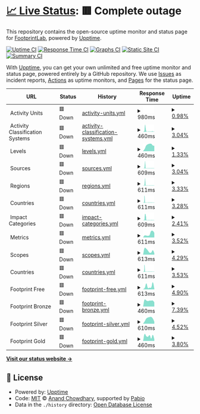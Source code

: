 # [📈 Live Status](https://FootprintLab.github.io/api-health): <!--live status--> **🟥 Complete outage**

This repository contains the open-source uptime monitor and status page for [FootprintLab](https://FootprintLab.github.io/api-health), powered by [Upptime](https://github.com/upptime/upptime).

[![Uptime CI](https://github.com/FootprintLab/api-health/workflows/Uptime%20CI/badge.svg)](https://github.com/FootprintLab/api-health/actions?query=workflow%3A%22Uptime+CI%22)
[![Response Time CI](https://github.com/FootprintLab/api-health/workflows/Response%20Time%20CI/badge.svg)](https://github.com/FootprintLab/api-health/actions?query=workflow%3A%22Response+Time+CI%22)
[![Graphs CI](https://github.com/FootprintLab/api-health/workflows/Graphs%20CI/badge.svg)](https://github.com/FootprintLab/api-health/actions?query=workflow%3A%22Graphs+CI%22)
[![Static Site CI](https://github.com/FootprintLab/api-health/workflows/Static%20Site%20CI/badge.svg)](https://github.com/FootprintLab/api-health/actions?query=workflow%3A%22Static+Site+CI%22)
[![Summary CI](https://github.com/FootprintLab/api-health/workflows/Summary%20CI/badge.svg)](https://github.com/FootprintLab/api-health/actions?query=workflow%3A%22Summary+CI%22)

With [Upptime](https://upptime.js.org), you can get your own unlimited and free uptime monitor and status page, powered entirely by a GitHub repository. We use [Issues](https://github.com/FootprintLab/api-health/issues) as incident reports, [Actions](https://github.com/FootprintLab/api-health/actions) as uptime monitors, and [Pages](https://FootprintLab.github.io/api-health) for the status page.

<!--start: status pages-->
<!-- This summary is generated by Upptime (https://github.com/upptime/upptime) -->
<!-- Do not edit this manually, your changes will be overwritten -->
<!-- prettier-ignore -->
| URL | Status | History | Response Time | Uptime |
| --- | ------ | ------- | ------------- | ------ |
| <img alt="" src="https://data.footprintlab.io/favicon.ico" height="13"> Activity Units | 🟥 Down | [activity-units.yml](https://github.com/FootprintLab/api-health/commits/HEAD/history/activity-units.yml) | <details><summary><img alt="Response time graph" src="./graphs/activity-units/response-time-week.png" height="20"> 980ms</summary><br><a href="https://FootprintLab.github.io/api-health/history/activity-units"><img alt="Response time 980" src="https://img.shields.io/endpoint?url=https%3A%2F%2Fraw.githubusercontent.com%2FFootprintLab%2Fapi-health%2FHEAD%2Fapi%2Factivity-units%2Fresponse-time.json"></a><br><a href="https://FootprintLab.github.io/api-health/history/activity-units"><img alt="24-hour response time 980" src="https://img.shields.io/endpoint?url=https%3A%2F%2Fraw.githubusercontent.com%2FFootprintLab%2Fapi-health%2FHEAD%2Fapi%2Factivity-units%2Fresponse-time-day.json"></a><br><a href="https://FootprintLab.github.io/api-health/history/activity-units"><img alt="7-day response time 980" src="https://img.shields.io/endpoint?url=https%3A%2F%2Fraw.githubusercontent.com%2FFootprintLab%2Fapi-health%2FHEAD%2Fapi%2Factivity-units%2Fresponse-time-week.json"></a><br><a href="https://FootprintLab.github.io/api-health/history/activity-units"><img alt="30-day response time 980" src="https://img.shields.io/endpoint?url=https%3A%2F%2Fraw.githubusercontent.com%2FFootprintLab%2Fapi-health%2FHEAD%2Fapi%2Factivity-units%2Fresponse-time-month.json"></a><br><a href="https://FootprintLab.github.io/api-health/history/activity-units"><img alt="1-year response time 980" src="https://img.shields.io/endpoint?url=https%3A%2F%2Fraw.githubusercontent.com%2FFootprintLab%2Fapi-health%2FHEAD%2Fapi%2Factivity-units%2Fresponse-time-year.json"></a></details> | <details><summary><a href="https://FootprintLab.github.io/api-health/history/activity-units">0.98%</a></summary><a href="https://FootprintLab.github.io/api-health/history/activity-units"><img alt="All-time uptime 0.98%" src="https://img.shields.io/endpoint?url=https%3A%2F%2Fraw.githubusercontent.com%2FFootprintLab%2Fapi-health%2FHEAD%2Fapi%2Factivity-units%2Fuptime.json"></a><br><a href="https://FootprintLab.github.io/api-health/history/activity-units"><img alt="24-hour uptime 0.98%" src="https://img.shields.io/endpoint?url=https%3A%2F%2Fraw.githubusercontent.com%2FFootprintLab%2Fapi-health%2FHEAD%2Fapi%2Factivity-units%2Fuptime-day.json"></a><br><a href="https://FootprintLab.github.io/api-health/history/activity-units"><img alt="7-day uptime 0.98%" src="https://img.shields.io/endpoint?url=https%3A%2F%2Fraw.githubusercontent.com%2FFootprintLab%2Fapi-health%2FHEAD%2Fapi%2Factivity-units%2Fuptime-week.json"></a><br><a href="https://FootprintLab.github.io/api-health/history/activity-units"><img alt="30-day uptime 0.98%" src="https://img.shields.io/endpoint?url=https%3A%2F%2Fraw.githubusercontent.com%2FFootprintLab%2Fapi-health%2FHEAD%2Fapi%2Factivity-units%2Fuptime-month.json"></a><br><a href="https://FootprintLab.github.io/api-health/history/activity-units"><img alt="1-year uptime 0.98%" src="https://img.shields.io/endpoint?url=https%3A%2F%2Fraw.githubusercontent.com%2FFootprintLab%2Fapi-health%2FHEAD%2Fapi%2Factivity-units%2Fuptime-year.json"></a></details>
| <img alt="" src="https://data.footprintlab.io/favicon.ico" height="13"> Activity Classification Systems | 🟥 Down | [activity-classification-systems.yml](https://github.com/FootprintLab/api-health/commits/HEAD/history/activity-classification-systems.yml) | <details><summary><img alt="Response time graph" src="./graphs/activity-classification-systems/response-time-week.png" height="20"> 460ms</summary><br><a href="https://FootprintLab.github.io/api-health/history/activity-classification-systems"><img alt="Response time 460" src="https://img.shields.io/endpoint?url=https%3A%2F%2Fraw.githubusercontent.com%2FFootprintLab%2Fapi-health%2FHEAD%2Fapi%2Factivity-classification-systems%2Fresponse-time.json"></a><br><a href="https://FootprintLab.github.io/api-health/history/activity-classification-systems"><img alt="24-hour response time 460" src="https://img.shields.io/endpoint?url=https%3A%2F%2Fraw.githubusercontent.com%2FFootprintLab%2Fapi-health%2FHEAD%2Fapi%2Factivity-classification-systems%2Fresponse-time-day.json"></a><br><a href="https://FootprintLab.github.io/api-health/history/activity-classification-systems"><img alt="7-day response time 460" src="https://img.shields.io/endpoint?url=https%3A%2F%2Fraw.githubusercontent.com%2FFootprintLab%2Fapi-health%2FHEAD%2Fapi%2Factivity-classification-systems%2Fresponse-time-week.json"></a><br><a href="https://FootprintLab.github.io/api-health/history/activity-classification-systems"><img alt="30-day response time 460" src="https://img.shields.io/endpoint?url=https%3A%2F%2Fraw.githubusercontent.com%2FFootprintLab%2Fapi-health%2FHEAD%2Fapi%2Factivity-classification-systems%2Fresponse-time-month.json"></a><br><a href="https://FootprintLab.github.io/api-health/history/activity-classification-systems"><img alt="1-year response time 460" src="https://img.shields.io/endpoint?url=https%3A%2F%2Fraw.githubusercontent.com%2FFootprintLab%2Fapi-health%2FHEAD%2Fapi%2Factivity-classification-systems%2Fresponse-time-year.json"></a></details> | <details><summary><a href="https://FootprintLab.github.io/api-health/history/activity-classification-systems">3.04%</a></summary><a href="https://FootprintLab.github.io/api-health/history/activity-classification-systems"><img alt="All-time uptime 3.04%" src="https://img.shields.io/endpoint?url=https%3A%2F%2Fraw.githubusercontent.com%2FFootprintLab%2Fapi-health%2FHEAD%2Fapi%2Factivity-classification-systems%2Fuptime.json"></a><br><a href="https://FootprintLab.github.io/api-health/history/activity-classification-systems"><img alt="24-hour uptime 3.04%" src="https://img.shields.io/endpoint?url=https%3A%2F%2Fraw.githubusercontent.com%2FFootprintLab%2Fapi-health%2FHEAD%2Fapi%2Factivity-classification-systems%2Fuptime-day.json"></a><br><a href="https://FootprintLab.github.io/api-health/history/activity-classification-systems"><img alt="7-day uptime 3.04%" src="https://img.shields.io/endpoint?url=https%3A%2F%2Fraw.githubusercontent.com%2FFootprintLab%2Fapi-health%2FHEAD%2Fapi%2Factivity-classification-systems%2Fuptime-week.json"></a><br><a href="https://FootprintLab.github.io/api-health/history/activity-classification-systems"><img alt="30-day uptime 3.04%" src="https://img.shields.io/endpoint?url=https%3A%2F%2Fraw.githubusercontent.com%2FFootprintLab%2Fapi-health%2FHEAD%2Fapi%2Factivity-classification-systems%2Fuptime-month.json"></a><br><a href="https://FootprintLab.github.io/api-health/history/activity-classification-systems"><img alt="1-year uptime 3.04%" src="https://img.shields.io/endpoint?url=https%3A%2F%2Fraw.githubusercontent.com%2FFootprintLab%2Fapi-health%2FHEAD%2Fapi%2Factivity-classification-systems%2Fuptime-year.json"></a></details>
| <img alt="" src="https://data.footprintlab.io/favicon.ico" height="13"> Levels | 🟥 Down | [levels.yml](https://github.com/FootprintLab/api-health/commits/HEAD/history/levels.yml) | <details><summary><img alt="Response time graph" src="./graphs/levels/response-time-week.png" height="20"> 460ms</summary><br><a href="https://FootprintLab.github.io/api-health/history/levels"><img alt="Response time 460" src="https://img.shields.io/endpoint?url=https%3A%2F%2Fraw.githubusercontent.com%2FFootprintLab%2Fapi-health%2FHEAD%2Fapi%2Flevels%2Fresponse-time.json"></a><br><a href="https://FootprintLab.github.io/api-health/history/levels"><img alt="24-hour response time 460" src="https://img.shields.io/endpoint?url=https%3A%2F%2Fraw.githubusercontent.com%2FFootprintLab%2Fapi-health%2FHEAD%2Fapi%2Flevels%2Fresponse-time-day.json"></a><br><a href="https://FootprintLab.github.io/api-health/history/levels"><img alt="7-day response time 460" src="https://img.shields.io/endpoint?url=https%3A%2F%2Fraw.githubusercontent.com%2FFootprintLab%2Fapi-health%2FHEAD%2Fapi%2Flevels%2Fresponse-time-week.json"></a><br><a href="https://FootprintLab.github.io/api-health/history/levels"><img alt="30-day response time 460" src="https://img.shields.io/endpoint?url=https%3A%2F%2Fraw.githubusercontent.com%2FFootprintLab%2Fapi-health%2FHEAD%2Fapi%2Flevels%2Fresponse-time-month.json"></a><br><a href="https://FootprintLab.github.io/api-health/history/levels"><img alt="1-year response time 460" src="https://img.shields.io/endpoint?url=https%3A%2F%2Fraw.githubusercontent.com%2FFootprintLab%2Fapi-health%2FHEAD%2Fapi%2Flevels%2Fresponse-time-year.json"></a></details> | <details><summary><a href="https://FootprintLab.github.io/api-health/history/levels">1.33%</a></summary><a href="https://FootprintLab.github.io/api-health/history/levels"><img alt="All-time uptime 1.33%" src="https://img.shields.io/endpoint?url=https%3A%2F%2Fraw.githubusercontent.com%2FFootprintLab%2Fapi-health%2FHEAD%2Fapi%2Flevels%2Fuptime.json"></a><br><a href="https://FootprintLab.github.io/api-health/history/levels"><img alt="24-hour uptime 1.33%" src="https://img.shields.io/endpoint?url=https%3A%2F%2Fraw.githubusercontent.com%2FFootprintLab%2Fapi-health%2FHEAD%2Fapi%2Flevels%2Fuptime-day.json"></a><br><a href="https://FootprintLab.github.io/api-health/history/levels"><img alt="7-day uptime 1.33%" src="https://img.shields.io/endpoint?url=https%3A%2F%2Fraw.githubusercontent.com%2FFootprintLab%2Fapi-health%2FHEAD%2Fapi%2Flevels%2Fuptime-week.json"></a><br><a href="https://FootprintLab.github.io/api-health/history/levels"><img alt="30-day uptime 1.33%" src="https://img.shields.io/endpoint?url=https%3A%2F%2Fraw.githubusercontent.com%2FFootprintLab%2Fapi-health%2FHEAD%2Fapi%2Flevels%2Fuptime-month.json"></a><br><a href="https://FootprintLab.github.io/api-health/history/levels"><img alt="1-year uptime 1.33%" src="https://img.shields.io/endpoint?url=https%3A%2F%2Fraw.githubusercontent.com%2FFootprintLab%2Fapi-health%2FHEAD%2Fapi%2Flevels%2Fuptime-year.json"></a></details>
| <img alt="" src="https://data.footprintlab.io/favicon.ico" height="13"> Sources | 🟥 Down | [sources.yml](https://github.com/FootprintLab/api-health/commits/HEAD/history/sources.yml) | <details><summary><img alt="Response time graph" src="./graphs/sources/response-time-week.png" height="20"> 609ms</summary><br><a href="https://FootprintLab.github.io/api-health/history/sources"><img alt="Response time 609" src="https://img.shields.io/endpoint?url=https%3A%2F%2Fraw.githubusercontent.com%2FFootprintLab%2Fapi-health%2FHEAD%2Fapi%2Fsources%2Fresponse-time.json"></a><br><a href="https://FootprintLab.github.io/api-health/history/sources"><img alt="24-hour response time 609" src="https://img.shields.io/endpoint?url=https%3A%2F%2Fraw.githubusercontent.com%2FFootprintLab%2Fapi-health%2FHEAD%2Fapi%2Fsources%2Fresponse-time-day.json"></a><br><a href="https://FootprintLab.github.io/api-health/history/sources"><img alt="7-day response time 609" src="https://img.shields.io/endpoint?url=https%3A%2F%2Fraw.githubusercontent.com%2FFootprintLab%2Fapi-health%2FHEAD%2Fapi%2Fsources%2Fresponse-time-week.json"></a><br><a href="https://FootprintLab.github.io/api-health/history/sources"><img alt="30-day response time 609" src="https://img.shields.io/endpoint?url=https%3A%2F%2Fraw.githubusercontent.com%2FFootprintLab%2Fapi-health%2FHEAD%2Fapi%2Fsources%2Fresponse-time-month.json"></a><br><a href="https://FootprintLab.github.io/api-health/history/sources"><img alt="1-year response time 609" src="https://img.shields.io/endpoint?url=https%3A%2F%2Fraw.githubusercontent.com%2FFootprintLab%2Fapi-health%2FHEAD%2Fapi%2Fsources%2Fresponse-time-year.json"></a></details> | <details><summary><a href="https://FootprintLab.github.io/api-health/history/sources">3.04%</a></summary><a href="https://FootprintLab.github.io/api-health/history/sources"><img alt="All-time uptime 3.04%" src="https://img.shields.io/endpoint?url=https%3A%2F%2Fraw.githubusercontent.com%2FFootprintLab%2Fapi-health%2FHEAD%2Fapi%2Fsources%2Fuptime.json"></a><br><a href="https://FootprintLab.github.io/api-health/history/sources"><img alt="24-hour uptime 3.04%" src="https://img.shields.io/endpoint?url=https%3A%2F%2Fraw.githubusercontent.com%2FFootprintLab%2Fapi-health%2FHEAD%2Fapi%2Fsources%2Fuptime-day.json"></a><br><a href="https://FootprintLab.github.io/api-health/history/sources"><img alt="7-day uptime 3.04%" src="https://img.shields.io/endpoint?url=https%3A%2F%2Fraw.githubusercontent.com%2FFootprintLab%2Fapi-health%2FHEAD%2Fapi%2Fsources%2Fuptime-week.json"></a><br><a href="https://FootprintLab.github.io/api-health/history/sources"><img alt="30-day uptime 3.04%" src="https://img.shields.io/endpoint?url=https%3A%2F%2Fraw.githubusercontent.com%2FFootprintLab%2Fapi-health%2FHEAD%2Fapi%2Fsources%2Fuptime-month.json"></a><br><a href="https://FootprintLab.github.io/api-health/history/sources"><img alt="1-year uptime 3.04%" src="https://img.shields.io/endpoint?url=https%3A%2F%2Fraw.githubusercontent.com%2FFootprintLab%2Fapi-health%2FHEAD%2Fapi%2Fsources%2Fuptime-year.json"></a></details>
| <img alt="" src="https://data.footprintlab.io/favicon.ico" height="13"> Regions | 🟥 Down | [regions.yml](https://github.com/FootprintLab/api-health/commits/HEAD/history/regions.yml) | <details><summary><img alt="Response time graph" src="./graphs/regions/response-time-week.png" height="20"> 611ms</summary><br><a href="https://FootprintLab.github.io/api-health/history/regions"><img alt="Response time 611" src="https://img.shields.io/endpoint?url=https%3A%2F%2Fraw.githubusercontent.com%2FFootprintLab%2Fapi-health%2FHEAD%2Fapi%2Fregions%2Fresponse-time.json"></a><br><a href="https://FootprintLab.github.io/api-health/history/regions"><img alt="24-hour response time 611" src="https://img.shields.io/endpoint?url=https%3A%2F%2Fraw.githubusercontent.com%2FFootprintLab%2Fapi-health%2FHEAD%2Fapi%2Fregions%2Fresponse-time-day.json"></a><br><a href="https://FootprintLab.github.io/api-health/history/regions"><img alt="7-day response time 611" src="https://img.shields.io/endpoint?url=https%3A%2F%2Fraw.githubusercontent.com%2FFootprintLab%2Fapi-health%2FHEAD%2Fapi%2Fregions%2Fresponse-time-week.json"></a><br><a href="https://FootprintLab.github.io/api-health/history/regions"><img alt="30-day response time 611" src="https://img.shields.io/endpoint?url=https%3A%2F%2Fraw.githubusercontent.com%2FFootprintLab%2Fapi-health%2FHEAD%2Fapi%2Fregions%2Fresponse-time-month.json"></a><br><a href="https://FootprintLab.github.io/api-health/history/regions"><img alt="1-year response time 611" src="https://img.shields.io/endpoint?url=https%3A%2F%2Fraw.githubusercontent.com%2FFootprintLab%2Fapi-health%2FHEAD%2Fapi%2Fregions%2Fresponse-time-year.json"></a></details> | <details><summary><a href="https://FootprintLab.github.io/api-health/history/regions">3.33%</a></summary><a href="https://FootprintLab.github.io/api-health/history/regions"><img alt="All-time uptime 3.33%" src="https://img.shields.io/endpoint?url=https%3A%2F%2Fraw.githubusercontent.com%2FFootprintLab%2Fapi-health%2FHEAD%2Fapi%2Fregions%2Fuptime.json"></a><br><a href="https://FootprintLab.github.io/api-health/history/regions"><img alt="24-hour uptime 3.33%" src="https://img.shields.io/endpoint?url=https%3A%2F%2Fraw.githubusercontent.com%2FFootprintLab%2Fapi-health%2FHEAD%2Fapi%2Fregions%2Fuptime-day.json"></a><br><a href="https://FootprintLab.github.io/api-health/history/regions"><img alt="7-day uptime 3.33%" src="https://img.shields.io/endpoint?url=https%3A%2F%2Fraw.githubusercontent.com%2FFootprintLab%2Fapi-health%2FHEAD%2Fapi%2Fregions%2Fuptime-week.json"></a><br><a href="https://FootprintLab.github.io/api-health/history/regions"><img alt="30-day uptime 3.33%" src="https://img.shields.io/endpoint?url=https%3A%2F%2Fraw.githubusercontent.com%2FFootprintLab%2Fapi-health%2FHEAD%2Fapi%2Fregions%2Fuptime-month.json"></a><br><a href="https://FootprintLab.github.io/api-health/history/regions"><img alt="1-year uptime 3.33%" src="https://img.shields.io/endpoint?url=https%3A%2F%2Fraw.githubusercontent.com%2FFootprintLab%2Fapi-health%2FHEAD%2Fapi%2Fregions%2Fuptime-year.json"></a></details>
| <img alt="" src="https://data.footprintlab.io/favicon.ico" height="13"> Countries | 🟥 Down | [countries.yml](https://github.com/FootprintLab/api-health/commits/HEAD/history/countries.yml) | <details><summary><img alt="Response time graph" src="./graphs/countries/response-time-week.png" height="20"> 611ms</summary><br><a href="https://FootprintLab.github.io/api-health/history/countries"><img alt="Response time 611" src="https://img.shields.io/endpoint?url=https%3A%2F%2Fraw.githubusercontent.com%2FFootprintLab%2Fapi-health%2FHEAD%2Fapi%2Fcountries%2Fresponse-time.json"></a><br><a href="https://FootprintLab.github.io/api-health/history/countries"><img alt="24-hour response time 611" src="https://img.shields.io/endpoint?url=https%3A%2F%2Fraw.githubusercontent.com%2FFootprintLab%2Fapi-health%2FHEAD%2Fapi%2Fcountries%2Fresponse-time-day.json"></a><br><a href="https://FootprintLab.github.io/api-health/history/countries"><img alt="7-day response time 611" src="https://img.shields.io/endpoint?url=https%3A%2F%2Fraw.githubusercontent.com%2FFootprintLab%2Fapi-health%2FHEAD%2Fapi%2Fcountries%2Fresponse-time-week.json"></a><br><a href="https://FootprintLab.github.io/api-health/history/countries"><img alt="30-day response time 611" src="https://img.shields.io/endpoint?url=https%3A%2F%2Fraw.githubusercontent.com%2FFootprintLab%2Fapi-health%2FHEAD%2Fapi%2Fcountries%2Fresponse-time-month.json"></a><br><a href="https://FootprintLab.github.io/api-health/history/countries"><img alt="1-year response time 611" src="https://img.shields.io/endpoint?url=https%3A%2F%2Fraw.githubusercontent.com%2FFootprintLab%2Fapi-health%2FHEAD%2Fapi%2Fcountries%2Fresponse-time-year.json"></a></details> | <details><summary><a href="https://FootprintLab.github.io/api-health/history/countries">3.28%</a></summary><a href="https://FootprintLab.github.io/api-health/history/countries"><img alt="All-time uptime 3.28%" src="https://img.shields.io/endpoint?url=https%3A%2F%2Fraw.githubusercontent.com%2FFootprintLab%2Fapi-health%2FHEAD%2Fapi%2Fcountries%2Fuptime.json"></a><br><a href="https://FootprintLab.github.io/api-health/history/countries"><img alt="24-hour uptime 3.28%" src="https://img.shields.io/endpoint?url=https%3A%2F%2Fraw.githubusercontent.com%2FFootprintLab%2Fapi-health%2FHEAD%2Fapi%2Fcountries%2Fuptime-day.json"></a><br><a href="https://FootprintLab.github.io/api-health/history/countries"><img alt="7-day uptime 3.28%" src="https://img.shields.io/endpoint?url=https%3A%2F%2Fraw.githubusercontent.com%2FFootprintLab%2Fapi-health%2FHEAD%2Fapi%2Fcountries%2Fuptime-week.json"></a><br><a href="https://FootprintLab.github.io/api-health/history/countries"><img alt="30-day uptime 3.28%" src="https://img.shields.io/endpoint?url=https%3A%2F%2Fraw.githubusercontent.com%2FFootprintLab%2Fapi-health%2FHEAD%2Fapi%2Fcountries%2Fuptime-month.json"></a><br><a href="https://FootprintLab.github.io/api-health/history/countries"><img alt="1-year uptime 3.28%" src="https://img.shields.io/endpoint?url=https%3A%2F%2Fraw.githubusercontent.com%2FFootprintLab%2Fapi-health%2FHEAD%2Fapi%2Fcountries%2Fuptime-year.json"></a></details>
| <img alt="" src="https://data.footprintlab.io/favicon.ico" height="13"> Impact Categories | 🟥 Down | [impact-categories.yml](https://github.com/FootprintLab/api-health/commits/HEAD/history/impact-categories.yml) | <details><summary><img alt="Response time graph" src="./graphs/impact-categories/response-time-week.png" height="20"> 609ms</summary><br><a href="https://FootprintLab.github.io/api-health/history/impact-categories"><img alt="Response time 609" src="https://img.shields.io/endpoint?url=https%3A%2F%2Fraw.githubusercontent.com%2FFootprintLab%2Fapi-health%2FHEAD%2Fapi%2Fimpact-categories%2Fresponse-time.json"></a><br><a href="https://FootprintLab.github.io/api-health/history/impact-categories"><img alt="24-hour response time 609" src="https://img.shields.io/endpoint?url=https%3A%2F%2Fraw.githubusercontent.com%2FFootprintLab%2Fapi-health%2FHEAD%2Fapi%2Fimpact-categories%2Fresponse-time-day.json"></a><br><a href="https://FootprintLab.github.io/api-health/history/impact-categories"><img alt="7-day response time 609" src="https://img.shields.io/endpoint?url=https%3A%2F%2Fraw.githubusercontent.com%2FFootprintLab%2Fapi-health%2FHEAD%2Fapi%2Fimpact-categories%2Fresponse-time-week.json"></a><br><a href="https://FootprintLab.github.io/api-health/history/impact-categories"><img alt="30-day response time 609" src="https://img.shields.io/endpoint?url=https%3A%2F%2Fraw.githubusercontent.com%2FFootprintLab%2Fapi-health%2FHEAD%2Fapi%2Fimpact-categories%2Fresponse-time-month.json"></a><br><a href="https://FootprintLab.github.io/api-health/history/impact-categories"><img alt="1-year response time 609" src="https://img.shields.io/endpoint?url=https%3A%2F%2Fraw.githubusercontent.com%2FFootprintLab%2Fapi-health%2FHEAD%2Fapi%2Fimpact-categories%2Fresponse-time-year.json"></a></details> | <details><summary><a href="https://FootprintLab.github.io/api-health/history/impact-categories">2.41%</a></summary><a href="https://FootprintLab.github.io/api-health/history/impact-categories"><img alt="All-time uptime 2.41%" src="https://img.shields.io/endpoint?url=https%3A%2F%2Fraw.githubusercontent.com%2FFootprintLab%2Fapi-health%2FHEAD%2Fapi%2Fimpact-categories%2Fuptime.json"></a><br><a href="https://FootprintLab.github.io/api-health/history/impact-categories"><img alt="24-hour uptime 2.41%" src="https://img.shields.io/endpoint?url=https%3A%2F%2Fraw.githubusercontent.com%2FFootprintLab%2Fapi-health%2FHEAD%2Fapi%2Fimpact-categories%2Fuptime-day.json"></a><br><a href="https://FootprintLab.github.io/api-health/history/impact-categories"><img alt="7-day uptime 2.41%" src="https://img.shields.io/endpoint?url=https%3A%2F%2Fraw.githubusercontent.com%2FFootprintLab%2Fapi-health%2FHEAD%2Fapi%2Fimpact-categories%2Fuptime-week.json"></a><br><a href="https://FootprintLab.github.io/api-health/history/impact-categories"><img alt="30-day uptime 2.41%" src="https://img.shields.io/endpoint?url=https%3A%2F%2Fraw.githubusercontent.com%2FFootprintLab%2Fapi-health%2FHEAD%2Fapi%2Fimpact-categories%2Fuptime-month.json"></a><br><a href="https://FootprintLab.github.io/api-health/history/impact-categories"><img alt="1-year uptime 2.41%" src="https://img.shields.io/endpoint?url=https%3A%2F%2Fraw.githubusercontent.com%2FFootprintLab%2Fapi-health%2FHEAD%2Fapi%2Fimpact-categories%2Fuptime-year.json"></a></details>
| <img alt="" src="https://data.footprintlab.io/favicon.ico" height="13"> Metrics | 🟥 Down | [metrics.yml](https://github.com/FootprintLab/api-health/commits/HEAD/history/metrics.yml) | <details><summary><img alt="Response time graph" src="./graphs/metrics/response-time-week.png" height="20"> 611ms</summary><br><a href="https://FootprintLab.github.io/api-health/history/metrics"><img alt="Response time 611" src="https://img.shields.io/endpoint?url=https%3A%2F%2Fraw.githubusercontent.com%2FFootprintLab%2Fapi-health%2FHEAD%2Fapi%2Fmetrics%2Fresponse-time.json"></a><br><a href="https://FootprintLab.github.io/api-health/history/metrics"><img alt="24-hour response time 611" src="https://img.shields.io/endpoint?url=https%3A%2F%2Fraw.githubusercontent.com%2FFootprintLab%2Fapi-health%2FHEAD%2Fapi%2Fmetrics%2Fresponse-time-day.json"></a><br><a href="https://FootprintLab.github.io/api-health/history/metrics"><img alt="7-day response time 611" src="https://img.shields.io/endpoint?url=https%3A%2F%2Fraw.githubusercontent.com%2FFootprintLab%2Fapi-health%2FHEAD%2Fapi%2Fmetrics%2Fresponse-time-week.json"></a><br><a href="https://FootprintLab.github.io/api-health/history/metrics"><img alt="30-day response time 611" src="https://img.shields.io/endpoint?url=https%3A%2F%2Fraw.githubusercontent.com%2FFootprintLab%2Fapi-health%2FHEAD%2Fapi%2Fmetrics%2Fresponse-time-month.json"></a><br><a href="https://FootprintLab.github.io/api-health/history/metrics"><img alt="1-year response time 611" src="https://img.shields.io/endpoint?url=https%3A%2F%2Fraw.githubusercontent.com%2FFootprintLab%2Fapi-health%2FHEAD%2Fapi%2Fmetrics%2Fresponse-time-year.json"></a></details> | <details><summary><a href="https://FootprintLab.github.io/api-health/history/metrics">3.52%</a></summary><a href="https://FootprintLab.github.io/api-health/history/metrics"><img alt="All-time uptime 3.52%" src="https://img.shields.io/endpoint?url=https%3A%2F%2Fraw.githubusercontent.com%2FFootprintLab%2Fapi-health%2FHEAD%2Fapi%2Fmetrics%2Fuptime.json"></a><br><a href="https://FootprintLab.github.io/api-health/history/metrics"><img alt="24-hour uptime 3.52%" src="https://img.shields.io/endpoint?url=https%3A%2F%2Fraw.githubusercontent.com%2FFootprintLab%2Fapi-health%2FHEAD%2Fapi%2Fmetrics%2Fuptime-day.json"></a><br><a href="https://FootprintLab.github.io/api-health/history/metrics"><img alt="7-day uptime 3.52%" src="https://img.shields.io/endpoint?url=https%3A%2F%2Fraw.githubusercontent.com%2FFootprintLab%2Fapi-health%2FHEAD%2Fapi%2Fmetrics%2Fuptime-week.json"></a><br><a href="https://FootprintLab.github.io/api-health/history/metrics"><img alt="30-day uptime 3.52%" src="https://img.shields.io/endpoint?url=https%3A%2F%2Fraw.githubusercontent.com%2FFootprintLab%2Fapi-health%2FHEAD%2Fapi%2Fmetrics%2Fuptime-month.json"></a><br><a href="https://FootprintLab.github.io/api-health/history/metrics"><img alt="1-year uptime 3.52%" src="https://img.shields.io/endpoint?url=https%3A%2F%2Fraw.githubusercontent.com%2FFootprintLab%2Fapi-health%2FHEAD%2Fapi%2Fmetrics%2Fuptime-year.json"></a></details>
| <img alt="" src="https://data.footprintlab.io/favicon.ico" height="13"> Scopes | 🟥 Down | [scopes.yml](https://github.com/FootprintLab/api-health/commits/HEAD/history/scopes.yml) | <details><summary><img alt="Response time graph" src="./graphs/scopes/response-time-week.png" height="20"> 613ms</summary><br><a href="https://FootprintLab.github.io/api-health/history/scopes"><img alt="Response time 613" src="https://img.shields.io/endpoint?url=https%3A%2F%2Fraw.githubusercontent.com%2FFootprintLab%2Fapi-health%2FHEAD%2Fapi%2Fscopes%2Fresponse-time.json"></a><br><a href="https://FootprintLab.github.io/api-health/history/scopes"><img alt="24-hour response time 613" src="https://img.shields.io/endpoint?url=https%3A%2F%2Fraw.githubusercontent.com%2FFootprintLab%2Fapi-health%2FHEAD%2Fapi%2Fscopes%2Fresponse-time-day.json"></a><br><a href="https://FootprintLab.github.io/api-health/history/scopes"><img alt="7-day response time 613" src="https://img.shields.io/endpoint?url=https%3A%2F%2Fraw.githubusercontent.com%2FFootprintLab%2Fapi-health%2FHEAD%2Fapi%2Fscopes%2Fresponse-time-week.json"></a><br><a href="https://FootprintLab.github.io/api-health/history/scopes"><img alt="30-day response time 613" src="https://img.shields.io/endpoint?url=https%3A%2F%2Fraw.githubusercontent.com%2FFootprintLab%2Fapi-health%2FHEAD%2Fapi%2Fscopes%2Fresponse-time-month.json"></a><br><a href="https://FootprintLab.github.io/api-health/history/scopes"><img alt="1-year response time 613" src="https://img.shields.io/endpoint?url=https%3A%2F%2Fraw.githubusercontent.com%2FFootprintLab%2Fapi-health%2FHEAD%2Fapi%2Fscopes%2Fresponse-time-year.json"></a></details> | <details><summary><a href="https://FootprintLab.github.io/api-health/history/scopes">4.29%</a></summary><a href="https://FootprintLab.github.io/api-health/history/scopes"><img alt="All-time uptime 4.29%" src="https://img.shields.io/endpoint?url=https%3A%2F%2Fraw.githubusercontent.com%2FFootprintLab%2Fapi-health%2FHEAD%2Fapi%2Fscopes%2Fuptime.json"></a><br><a href="https://FootprintLab.github.io/api-health/history/scopes"><img alt="24-hour uptime 4.29%" src="https://img.shields.io/endpoint?url=https%3A%2F%2Fraw.githubusercontent.com%2FFootprintLab%2Fapi-health%2FHEAD%2Fapi%2Fscopes%2Fuptime-day.json"></a><br><a href="https://FootprintLab.github.io/api-health/history/scopes"><img alt="7-day uptime 4.29%" src="https://img.shields.io/endpoint?url=https%3A%2F%2Fraw.githubusercontent.com%2FFootprintLab%2Fapi-health%2FHEAD%2Fapi%2Fscopes%2Fuptime-week.json"></a><br><a href="https://FootprintLab.github.io/api-health/history/scopes"><img alt="30-day uptime 4.29%" src="https://img.shields.io/endpoint?url=https%3A%2F%2Fraw.githubusercontent.com%2FFootprintLab%2Fapi-health%2FHEAD%2Fapi%2Fscopes%2Fuptime-month.json"></a><br><a href="https://FootprintLab.github.io/api-health/history/scopes"><img alt="1-year uptime 4.29%" src="https://img.shields.io/endpoint?url=https%3A%2F%2Fraw.githubusercontent.com%2FFootprintLab%2Fapi-health%2FHEAD%2Fapi%2Fscopes%2Fuptime-year.json"></a></details>
| <img alt="" src="https://data.footprintlab.io/favicon.ico" height="13"> Countries | 🟥 Down | [countries.yml](https://github.com/FootprintLab/api-health/commits/HEAD/history/countries.yml) | <details><summary><img alt="Response time graph" src="./graphs/countries/response-time-week.png" height="20"> 611ms</summary><br><a href="https://FootprintLab.github.io/api-health/history/countries"><img alt="Response time 611" src="https://img.shields.io/endpoint?url=https%3A%2F%2Fraw.githubusercontent.com%2FFootprintLab%2Fapi-health%2FHEAD%2Fapi%2Fcountries%2Fresponse-time.json"></a><br><a href="https://FootprintLab.github.io/api-health/history/countries"><img alt="24-hour response time 611" src="https://img.shields.io/endpoint?url=https%3A%2F%2Fraw.githubusercontent.com%2FFootprintLab%2Fapi-health%2FHEAD%2Fapi%2Fcountries%2Fresponse-time-day.json"></a><br><a href="https://FootprintLab.github.io/api-health/history/countries"><img alt="7-day response time 611" src="https://img.shields.io/endpoint?url=https%3A%2F%2Fraw.githubusercontent.com%2FFootprintLab%2Fapi-health%2FHEAD%2Fapi%2Fcountries%2Fresponse-time-week.json"></a><br><a href="https://FootprintLab.github.io/api-health/history/countries"><img alt="30-day response time 611" src="https://img.shields.io/endpoint?url=https%3A%2F%2Fraw.githubusercontent.com%2FFootprintLab%2Fapi-health%2FHEAD%2Fapi%2Fcountries%2Fresponse-time-month.json"></a><br><a href="https://FootprintLab.github.io/api-health/history/countries"><img alt="1-year response time 611" src="https://img.shields.io/endpoint?url=https%3A%2F%2Fraw.githubusercontent.com%2FFootprintLab%2Fapi-health%2FHEAD%2Fapi%2Fcountries%2Fresponse-time-year.json"></a></details> | <details><summary><a href="https://FootprintLab.github.io/api-health/history/countries">3.53%</a></summary><a href="https://FootprintLab.github.io/api-health/history/countries"><img alt="All-time uptime 3.53%" src="https://img.shields.io/endpoint?url=https%3A%2F%2Fraw.githubusercontent.com%2FFootprintLab%2Fapi-health%2FHEAD%2Fapi%2Fcountries%2Fuptime.json"></a><br><a href="https://FootprintLab.github.io/api-health/history/countries"><img alt="24-hour uptime 3.53%" src="https://img.shields.io/endpoint?url=https%3A%2F%2Fraw.githubusercontent.com%2FFootprintLab%2Fapi-health%2FHEAD%2Fapi%2Fcountries%2Fuptime-day.json"></a><br><a href="https://FootprintLab.github.io/api-health/history/countries"><img alt="7-day uptime 3.53%" src="https://img.shields.io/endpoint?url=https%3A%2F%2Fraw.githubusercontent.com%2FFootprintLab%2Fapi-health%2FHEAD%2Fapi%2Fcountries%2Fuptime-week.json"></a><br><a href="https://FootprintLab.github.io/api-health/history/countries"><img alt="30-day uptime 3.53%" src="https://img.shields.io/endpoint?url=https%3A%2F%2Fraw.githubusercontent.com%2FFootprintLab%2Fapi-health%2FHEAD%2Fapi%2Fcountries%2Fuptime-month.json"></a><br><a href="https://FootprintLab.github.io/api-health/history/countries"><img alt="1-year uptime 3.53%" src="https://img.shields.io/endpoint?url=https%3A%2F%2Fraw.githubusercontent.com%2FFootprintLab%2Fapi-health%2FHEAD%2Fapi%2Fcountries%2Fuptime-year.json"></a></details>
| <img alt="" src="https://data.footprintlab.io/favicon.ico" height="13"> Footprint Free | 🟥 Down | [footprint-free.yml](https://github.com/FootprintLab/api-health/commits/HEAD/history/footprint-free.yml) | <details><summary><img alt="Response time graph" src="./graphs/footprint-free/response-time-week.png" height="20"> 613ms</summary><br><a href="https://FootprintLab.github.io/api-health/history/footprint-free"><img alt="Response time 613" src="https://img.shields.io/endpoint?url=https%3A%2F%2Fraw.githubusercontent.com%2FFootprintLab%2Fapi-health%2FHEAD%2Fapi%2Ffootprint-free%2Fresponse-time.json"></a><br><a href="https://FootprintLab.github.io/api-health/history/footprint-free"><img alt="24-hour response time 613" src="https://img.shields.io/endpoint?url=https%3A%2F%2Fraw.githubusercontent.com%2FFootprintLab%2Fapi-health%2FHEAD%2Fapi%2Ffootprint-free%2Fresponse-time-day.json"></a><br><a href="https://FootprintLab.github.io/api-health/history/footprint-free"><img alt="7-day response time 613" src="https://img.shields.io/endpoint?url=https%3A%2F%2Fraw.githubusercontent.com%2FFootprintLab%2Fapi-health%2FHEAD%2Fapi%2Ffootprint-free%2Fresponse-time-week.json"></a><br><a href="https://FootprintLab.github.io/api-health/history/footprint-free"><img alt="30-day response time 613" src="https://img.shields.io/endpoint?url=https%3A%2F%2Fraw.githubusercontent.com%2FFootprintLab%2Fapi-health%2FHEAD%2Fapi%2Ffootprint-free%2Fresponse-time-month.json"></a><br><a href="https://FootprintLab.github.io/api-health/history/footprint-free"><img alt="1-year response time 613" src="https://img.shields.io/endpoint?url=https%3A%2F%2Fraw.githubusercontent.com%2FFootprintLab%2Fapi-health%2FHEAD%2Fapi%2Ffootprint-free%2Fresponse-time-year.json"></a></details> | <details><summary><a href="https://FootprintLab.github.io/api-health/history/footprint-free">4.90%</a></summary><a href="https://FootprintLab.github.io/api-health/history/footprint-free"><img alt="All-time uptime 4.90%" src="https://img.shields.io/endpoint?url=https%3A%2F%2Fraw.githubusercontent.com%2FFootprintLab%2Fapi-health%2FHEAD%2Fapi%2Ffootprint-free%2Fuptime.json"></a><br><a href="https://FootprintLab.github.io/api-health/history/footprint-free"><img alt="24-hour uptime 4.90%" src="https://img.shields.io/endpoint?url=https%3A%2F%2Fraw.githubusercontent.com%2FFootprintLab%2Fapi-health%2FHEAD%2Fapi%2Ffootprint-free%2Fuptime-day.json"></a><br><a href="https://FootprintLab.github.io/api-health/history/footprint-free"><img alt="7-day uptime 4.90%" src="https://img.shields.io/endpoint?url=https%3A%2F%2Fraw.githubusercontent.com%2FFootprintLab%2Fapi-health%2FHEAD%2Fapi%2Ffootprint-free%2Fuptime-week.json"></a><br><a href="https://FootprintLab.github.io/api-health/history/footprint-free"><img alt="30-day uptime 4.90%" src="https://img.shields.io/endpoint?url=https%3A%2F%2Fraw.githubusercontent.com%2FFootprintLab%2Fapi-health%2FHEAD%2Fapi%2Ffootprint-free%2Fuptime-month.json"></a><br><a href="https://FootprintLab.github.io/api-health/history/footprint-free"><img alt="1-year uptime 4.90%" src="https://img.shields.io/endpoint?url=https%3A%2F%2Fraw.githubusercontent.com%2FFootprintLab%2Fapi-health%2FHEAD%2Fapi%2Ffootprint-free%2Fuptime-year.json"></a></details>
| <img alt="" src="https://data.footprintlab.io/favicon.ico" height="13"> Footprint Bronze | 🟥 Down | [footprint-bronze.yml](https://github.com/FootprintLab/api-health/commits/HEAD/history/footprint-bronze.yml) | <details><summary><img alt="Response time graph" src="./graphs/footprint-bronze/response-time-week.png" height="20"> 460ms</summary><br><a href="https://FootprintLab.github.io/api-health/history/footprint-bronze"><img alt="Response time 460" src="https://img.shields.io/endpoint?url=https%3A%2F%2Fraw.githubusercontent.com%2FFootprintLab%2Fapi-health%2FHEAD%2Fapi%2Ffootprint-bronze%2Fresponse-time.json"></a><br><a href="https://FootprintLab.github.io/api-health/history/footprint-bronze"><img alt="24-hour response time 460" src="https://img.shields.io/endpoint?url=https%3A%2F%2Fraw.githubusercontent.com%2FFootprintLab%2Fapi-health%2FHEAD%2Fapi%2Ffootprint-bronze%2Fresponse-time-day.json"></a><br><a href="https://FootprintLab.github.io/api-health/history/footprint-bronze"><img alt="7-day response time 460" src="https://img.shields.io/endpoint?url=https%3A%2F%2Fraw.githubusercontent.com%2FFootprintLab%2Fapi-health%2FHEAD%2Fapi%2Ffootprint-bronze%2Fresponse-time-week.json"></a><br><a href="https://FootprintLab.github.io/api-health/history/footprint-bronze"><img alt="30-day response time 460" src="https://img.shields.io/endpoint?url=https%3A%2F%2Fraw.githubusercontent.com%2FFootprintLab%2Fapi-health%2FHEAD%2Fapi%2Ffootprint-bronze%2Fresponse-time-month.json"></a><br><a href="https://FootprintLab.github.io/api-health/history/footprint-bronze"><img alt="1-year response time 460" src="https://img.shields.io/endpoint?url=https%3A%2F%2Fraw.githubusercontent.com%2FFootprintLab%2Fapi-health%2FHEAD%2Fapi%2Ffootprint-bronze%2Fresponse-time-year.json"></a></details> | <details><summary><a href="https://FootprintLab.github.io/api-health/history/footprint-bronze">7.39%</a></summary><a href="https://FootprintLab.github.io/api-health/history/footprint-bronze"><img alt="All-time uptime 7.39%" src="https://img.shields.io/endpoint?url=https%3A%2F%2Fraw.githubusercontent.com%2FFootprintLab%2Fapi-health%2FHEAD%2Fapi%2Ffootprint-bronze%2Fuptime.json"></a><br><a href="https://FootprintLab.github.io/api-health/history/footprint-bronze"><img alt="24-hour uptime 7.39%" src="https://img.shields.io/endpoint?url=https%3A%2F%2Fraw.githubusercontent.com%2FFootprintLab%2Fapi-health%2FHEAD%2Fapi%2Ffootprint-bronze%2Fuptime-day.json"></a><br><a href="https://FootprintLab.github.io/api-health/history/footprint-bronze"><img alt="7-day uptime 7.39%" src="https://img.shields.io/endpoint?url=https%3A%2F%2Fraw.githubusercontent.com%2FFootprintLab%2Fapi-health%2FHEAD%2Fapi%2Ffootprint-bronze%2Fuptime-week.json"></a><br><a href="https://FootprintLab.github.io/api-health/history/footprint-bronze"><img alt="30-day uptime 7.39%" src="https://img.shields.io/endpoint?url=https%3A%2F%2Fraw.githubusercontent.com%2FFootprintLab%2Fapi-health%2FHEAD%2Fapi%2Ffootprint-bronze%2Fuptime-month.json"></a><br><a href="https://FootprintLab.github.io/api-health/history/footprint-bronze"><img alt="1-year uptime 7.39%" src="https://img.shields.io/endpoint?url=https%3A%2F%2Fraw.githubusercontent.com%2FFootprintLab%2Fapi-health%2FHEAD%2Fapi%2Ffootprint-bronze%2Fuptime-year.json"></a></details>
| <img alt="" src="https://data.footprintlab.io/favicon.ico" height="13"> Footprint Silver | 🟥 Down | [footprint-silver.yml](https://github.com/FootprintLab/api-health/commits/HEAD/history/footprint-silver.yml) | <details><summary><img alt="Response time graph" src="./graphs/footprint-silver/response-time-week.png" height="20"> 610ms</summary><br><a href="https://FootprintLab.github.io/api-health/history/footprint-silver"><img alt="Response time 610" src="https://img.shields.io/endpoint?url=https%3A%2F%2Fraw.githubusercontent.com%2FFootprintLab%2Fapi-health%2FHEAD%2Fapi%2Ffootprint-silver%2Fresponse-time.json"></a><br><a href="https://FootprintLab.github.io/api-health/history/footprint-silver"><img alt="24-hour response time 610" src="https://img.shields.io/endpoint?url=https%3A%2F%2Fraw.githubusercontent.com%2FFootprintLab%2Fapi-health%2FHEAD%2Fapi%2Ffootprint-silver%2Fresponse-time-day.json"></a><br><a href="https://FootprintLab.github.io/api-health/history/footprint-silver"><img alt="7-day response time 610" src="https://img.shields.io/endpoint?url=https%3A%2F%2Fraw.githubusercontent.com%2FFootprintLab%2Fapi-health%2FHEAD%2Fapi%2Ffootprint-silver%2Fresponse-time-week.json"></a><br><a href="https://FootprintLab.github.io/api-health/history/footprint-silver"><img alt="30-day response time 610" src="https://img.shields.io/endpoint?url=https%3A%2F%2Fraw.githubusercontent.com%2FFootprintLab%2Fapi-health%2FHEAD%2Fapi%2Ffootprint-silver%2Fresponse-time-month.json"></a><br><a href="https://FootprintLab.github.io/api-health/history/footprint-silver"><img alt="1-year response time 610" src="https://img.shields.io/endpoint?url=https%3A%2F%2Fraw.githubusercontent.com%2FFootprintLab%2Fapi-health%2FHEAD%2Fapi%2Ffootprint-silver%2Fresponse-time-year.json"></a></details> | <details><summary><a href="https://FootprintLab.github.io/api-health/history/footprint-silver">4.52%</a></summary><a href="https://FootprintLab.github.io/api-health/history/footprint-silver"><img alt="All-time uptime 4.52%" src="https://img.shields.io/endpoint?url=https%3A%2F%2Fraw.githubusercontent.com%2FFootprintLab%2Fapi-health%2FHEAD%2Fapi%2Ffootprint-silver%2Fuptime.json"></a><br><a href="https://FootprintLab.github.io/api-health/history/footprint-silver"><img alt="24-hour uptime 4.52%" src="https://img.shields.io/endpoint?url=https%3A%2F%2Fraw.githubusercontent.com%2FFootprintLab%2Fapi-health%2FHEAD%2Fapi%2Ffootprint-silver%2Fuptime-day.json"></a><br><a href="https://FootprintLab.github.io/api-health/history/footprint-silver"><img alt="7-day uptime 4.52%" src="https://img.shields.io/endpoint?url=https%3A%2F%2Fraw.githubusercontent.com%2FFootprintLab%2Fapi-health%2FHEAD%2Fapi%2Ffootprint-silver%2Fuptime-week.json"></a><br><a href="https://FootprintLab.github.io/api-health/history/footprint-silver"><img alt="30-day uptime 4.52%" src="https://img.shields.io/endpoint?url=https%3A%2F%2Fraw.githubusercontent.com%2FFootprintLab%2Fapi-health%2FHEAD%2Fapi%2Ffootprint-silver%2Fuptime-month.json"></a><br><a href="https://FootprintLab.github.io/api-health/history/footprint-silver"><img alt="1-year uptime 4.52%" src="https://img.shields.io/endpoint?url=https%3A%2F%2Fraw.githubusercontent.com%2FFootprintLab%2Fapi-health%2FHEAD%2Fapi%2Ffootprint-silver%2Fuptime-year.json"></a></details>
| <img alt="" src="https://data.footprintlab.io/favicon.ico" height="13"> Footprint Gold | 🟥 Down | [footprint-gold.yml](https://github.com/FootprintLab/api-health/commits/HEAD/history/footprint-gold.yml) | <details><summary><img alt="Response time graph" src="./graphs/footprint-gold/response-time-week.png" height="20"> 460ms</summary><br><a href="https://FootprintLab.github.io/api-health/history/footprint-gold"><img alt="Response time 460" src="https://img.shields.io/endpoint?url=https%3A%2F%2Fraw.githubusercontent.com%2FFootprintLab%2Fapi-health%2FHEAD%2Fapi%2Ffootprint-gold%2Fresponse-time.json"></a><br><a href="https://FootprintLab.github.io/api-health/history/footprint-gold"><img alt="24-hour response time 460" src="https://img.shields.io/endpoint?url=https%3A%2F%2Fraw.githubusercontent.com%2FFootprintLab%2Fapi-health%2FHEAD%2Fapi%2Ffootprint-gold%2Fresponse-time-day.json"></a><br><a href="https://FootprintLab.github.io/api-health/history/footprint-gold"><img alt="7-day response time 460" src="https://img.shields.io/endpoint?url=https%3A%2F%2Fraw.githubusercontent.com%2FFootprintLab%2Fapi-health%2FHEAD%2Fapi%2Ffootprint-gold%2Fresponse-time-week.json"></a><br><a href="https://FootprintLab.github.io/api-health/history/footprint-gold"><img alt="30-day response time 460" src="https://img.shields.io/endpoint?url=https%3A%2F%2Fraw.githubusercontent.com%2FFootprintLab%2Fapi-health%2FHEAD%2Fapi%2Ffootprint-gold%2Fresponse-time-month.json"></a><br><a href="https://FootprintLab.github.io/api-health/history/footprint-gold"><img alt="1-year response time 460" src="https://img.shields.io/endpoint?url=https%3A%2F%2Fraw.githubusercontent.com%2FFootprintLab%2Fapi-health%2FHEAD%2Fapi%2Ffootprint-gold%2Fresponse-time-year.json"></a></details> | <details><summary><a href="https://FootprintLab.github.io/api-health/history/footprint-gold">3.80%</a></summary><a href="https://FootprintLab.github.io/api-health/history/footprint-gold"><img alt="All-time uptime 3.80%" src="https://img.shields.io/endpoint?url=https%3A%2F%2Fraw.githubusercontent.com%2FFootprintLab%2Fapi-health%2FHEAD%2Fapi%2Ffootprint-gold%2Fuptime.json"></a><br><a href="https://FootprintLab.github.io/api-health/history/footprint-gold"><img alt="24-hour uptime 3.80%" src="https://img.shields.io/endpoint?url=https%3A%2F%2Fraw.githubusercontent.com%2FFootprintLab%2Fapi-health%2FHEAD%2Fapi%2Ffootprint-gold%2Fuptime-day.json"></a><br><a href="https://FootprintLab.github.io/api-health/history/footprint-gold"><img alt="7-day uptime 3.80%" src="https://img.shields.io/endpoint?url=https%3A%2F%2Fraw.githubusercontent.com%2FFootprintLab%2Fapi-health%2FHEAD%2Fapi%2Ffootprint-gold%2Fuptime-week.json"></a><br><a href="https://FootprintLab.github.io/api-health/history/footprint-gold"><img alt="30-day uptime 3.80%" src="https://img.shields.io/endpoint?url=https%3A%2F%2Fraw.githubusercontent.com%2FFootprintLab%2Fapi-health%2FHEAD%2Fapi%2Ffootprint-gold%2Fuptime-month.json"></a><br><a href="https://FootprintLab.github.io/api-health/history/footprint-gold"><img alt="1-year uptime 3.80%" src="https://img.shields.io/endpoint?url=https%3A%2F%2Fraw.githubusercontent.com%2FFootprintLab%2Fapi-health%2FHEAD%2Fapi%2Ffootprint-gold%2Fuptime-year.json"></a></details>

<!--end: status pages-->

[**Visit our status website →**](https://FootprintLab.github.io/api-health)

## 📄 License

- Powered by: [Upptime](https://github.com/upptime/upptime)
- Code: [MIT](./LICENSE) © [Anand Chowdhary](https://anandchowdhary.com), supported by [Pabio](https://pabio.com)
- Data in the `./history` directory: [Open Database License](https://opendatacommons.org/licenses/odbl/1-0/)
